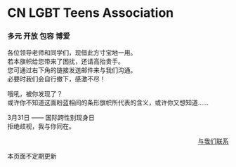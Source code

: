 # CN LGBT Teens Association
### 多元 开放 包容 博爱

各位领导老师和同学们，现借此方寸宝地一用。  
若本旗帜给您带来了困扰，还请高抬贵手。  
您可通过右下角的链接发送邮件来与我们沟通。  
必要时我们会自行撤下，感激不尽！  


哦吼，被你发现了？  
或许你不知道这面粉蓝相间的条形旗帜所代表的含义，或许你又想知道……

3月31日 —— 国际跨性别现身日  
拒绝歧视，我与你同在。

<p align="right"><a href="mailto:cnlgbta@outlook.com">与我们联系</a></p>  
本页面不定期更新

